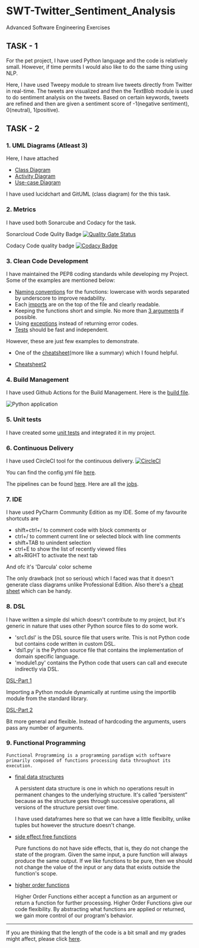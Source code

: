 # SWT-Twitter_Sentiment_Analysis
Advanced Software Engineering Exercises

## TASK - 1
For the pet project, I have used Python language and the code is relatively small. However, if time permits I would also like to do the same thing using NLP.

Here, I have used Tweepy module to stream live tweets directly from Twitter in real-time. The tweets are visualized and then the TextBlob module is used to do sentiment analysis on the tweets. Based on certain keywords, tweets are refined and then are given a sentiment score of -1(negative sentiment), 0(neutral), 1(positive).


## TASK - 2

### 1. UML Diagrams (Atleast 3)

Here, I have attached 
+ [Class Diagram](https://github.com/JeelBhalodia/SWT-Sentiment_Analysis/blob/master/UML/class_diagram.PNG)
+ [Activity Diagram](https://github.com/JeelBhalodia/SWT-Sentiment_Analysis/blob/master/UML/Activity%20Diagram.png)
+ [Use-case Diagram](https://github.com/JeelBhalodia/SWT-Sentiment_Analysis/blob/master/UML/Usecase_diagram.png)

I have used lucidchart and GitUML (class diagram) for the this task.

### 2. Metrics

I have used both Sonarcube and Codacy for the task.

Sonarcloud Code Qulity Badge
[![Quality Gate Status](https://sonarcloud.io/api/project_badges/measure?project=JeelBhalodia_SWT-Sentiment_Analysis2&metric=alert_status)](https://sonarcloud.io/dashboard?id=JeelBhalodia_SWT-Sentiment_Analysis2)

Codacy Code quality badge 
[![Codacy Badge](https://api.codacy.com/project/badge/Grade/8d028e61c35449acad16a139efa656a3)](https://www.codacy.com/manual/JeelBhalodia/SWT-Sentiment_Analysis?utm_source=github.com&amp;utm_medium=referral&amp;utm_content=JeelBhalodia/SWT-Sentiment_Analysis&amp;utm_campaign=Badge_Grade)

### 3. Clean Code Development

I have maintained the PEP8 coding standards while developing my Project. Some of the examples are mentioned below:

+ [Naming conventions](https://github.com/JeelBhalodia/SWT-Sentiment_Analysis/blob/master/screenshots/naming_conventions.PNG) for the functions: lowercase with words separated by underscore to improve readability.
+ Each [imports](https://github.com/JeelBhalodia/SWT-Sentiment_Analysis/blob/master/screenshots/imports.PNG) are on the top of the file and clearly readable.
+ Keeping the functions short and simple. No more than [3 arguments](https://github.com/JeelBhalodia/SWT-Sentiment_Analysis/blob/master/screenshots/less_no_of_arguments.PNG) if possible.
+ Using [exceptions](https://github.com/JeelBhalodia/SWT-Sentiment_Analysis/blob/master/screenshots/exception_handling.PNG) instead of returning error codes.
+ [Tests](https://github.com/JeelBhalodia/SWT-Sentiment_Analysis/blob/master/screenshots/tests.PNG) should be fast and independent.

However, these are just few examples to demonstrate. 

+ One of the [cheatsheet](https://gist.github.com/wojteklu/73c6914cc446146b8b533c0988cf8d29)(more like a summary) which I found helpful.

+ [Cheatsheet2](https://www.planetgeek.ch/wp-content/uploads/2011/02/Clean-Code-Cheat-Sheet-V1.3.pdf)

### 4. Build Management

I have used Github Actions for the Build Management.
Here is the [build file](https://github.com/JeelBhalodia/SWT-Sentiment_Analysis/blob/master/.github/workflows/pythonapp.yml).

![Python application](https://github.com/JeelBhalodia/SWT-Sentiment_Analysis/workflows/Python%20application/badge.svg?branch=master)

### 5. Unit tests

I have created some [unit tests](https://github.com/JeelBhalodia/SWT-Sentiment_Analysis/blob/master/test/test_sentiment.py) and integrated it in my project.

### 6. Continuous Delivery

I have used CircleCI tool for the continuous delivery. [![CircleCI](https://circleci.com/gh/JeelBhalodia/SWT-Sentiment_Analysis.svg?style=svg)](https://circleci.com/gh/JeelBhalodia/SWT-Sentiment_Analysis)

You can find the config.yml file [here](https://github.com/JeelBhalodia/SWT-Sentiment_Analysis/blob/master/.circleci/config.yml).

The pipelines can be found [here](https://app.circleci.com/github/JeelBhalodia/SWT-Sentiment_Analysis/pipelines).
Here are all the [jobs](https://circleci.com/gh/JeelBhalodia).

### 7. IDE

I have used PyCharm Community Edition as my IDE.
Some of my favourite shortcuts are 
+ shift+ctrl+/  to  comment code with block comments or
+ ctrl+/  to  comment current line or selected block with line comments
+ shift+TAB  to  unindent selection
+ ctrl+E  to  show the list of recently viewed files
+ alt+RIGHT  to  activate the next tab

And ofc it's 'Darcula' color scheme

The only drawback (not so serious) which I faced was that it doesn't generate class diagrams unlike Professional Edition.
Also there's a [cheat sheet](https://www.shortcutfoo.com/app/dojos/pycharm-win/cheatsheet) which can be handy.

### 8. DSL

I have written a simple dsl which doesn't contribute to my project, but it's generic in nature that uses other Python source files to do some work.
+ 'src1.dsl' is the DSL source file that users write. This is not Python code but contains code written in custom DSL.
+ 'dsl1.py' is the Python source file that contains the implementation of domain specific language.
+ 'module1.py' contains the Python code that users can call and execute indirectly via DSL.

[DSL-Part 1](https://github.com/JeelBhalodia/SWT-Sentiment_Analysis/blob/master/DSL/dsl1.py)

Importing a Python module dynamically at runtime using the importlib module from the standard library.

[DSL-Part 2](https://github.com/JeelBhalodia/SWT-Sentiment_Analysis/blob/master/DSL/dsl2.py)

Bit more general and flexible. Instead of hardcoding the arguments, users pass any number of arguments. 

### 9. Functional Programming

	Functional Programming is a programming paradigm with software primarily composed of functions processing data throughout its execution.

+ [final data structures](https://github.com/JeelBhalodia/SWT-Sentiment_Analysis/blob/master/func_programming/data_structure.PNG)

	A persistent data structure is one in which no operations result in permanent changes to the underlying structure. It's called “persistent” because as the structure goes through successive operations, all versions of the structure persist over time.

	I have used dataframes here so that we can have a little flexibilty, unlike tuples but however the structure doesn't change.
+ [side effect free functions](https://github.com/JeelBhalodia/SWT-Sentiment_Analysis/blob/master/func_programming/pure_function.PNG)

	Pure functions do not have side effects, that is, they do not change the state of the program. Given the same input, a pure function will always produce the same output. If we like functions to be pure, then we should not change the value of the input or any data that exists outside the function's scope.

+ [higher order functions](https://github.com/JeelBhalodia/SWT-Sentiment_Analysis/blob/master/func_programming/higher_order_function.PNG)

	Higher Order Functions either accept a function as an argument or return a function for further processing. Higher Order Functions give our code flexibility. By abstracting what functions are applied or returned, we gain more control of our program's behavior.
____________________

If you are thinking that the length of the code is a bit small and my grades might affect, please click [here]().